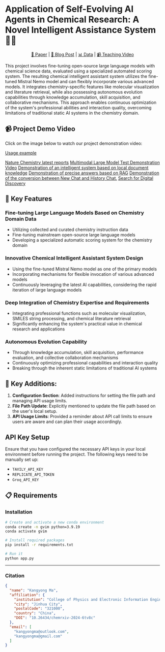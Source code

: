 # Application of Self-Evolving AI Agents in Chemical Research: A Novel Intelligent Assistance System 🧪🤖

<div align="center">

[🧬 Paper](#) | [🔬 Blog Post](#) | [📊 Data](#) | [📹 Teaching Video](https://www.youtube.com/watch?v=78g1PUSpBNQ)

</div>

This project involves fine-tuning open-source large language models with chemical science data, evaluated using a specialized automated scoring system. The resulting chemical intelligent assistant system utilizes the fine-tuned Mistral Nemo model and can flexibly incorporate various advanced models. It integrates chemistry-specific features like molecular visualization and literature retrieval, while also possessing autonomous evolution capabilities through knowledge accumulation, skill acquisition, and collaborative mechanisms. This approach enables continuous optimization of the system's professional abilities and interaction quality, overcoming limitations of traditional static AI systems in the chemistry domain.

## 📹 Project Demo Video

Click on the image below to watch our project demonstration video:

[Usage example](https://github.com/KangyongMa/GVIM/blob/main/Usage%20example.mp4)

[Nature Chemistry latest reports](https://github.com/KangyongMa/GVIM/blob/main/Nature%20Chemistry%20latest%20reports.mp4)
[Multimodal Large Model Test Demonstration Video](https://github.com/KangyongMa/GVIM/blob/main/Multimodal%20Large%20Model%20Test%20Demonstration%20Video..mp4)
[Demonstration of an intelligent system based on local document knowledge](https://github.com/KangyongMa/GVIM/blob/main/Demonstration%20of%20an%20intelligent%20system%20based%20on%20local%20document%20knowledge.mp4)
[Demonstration of precise answers based on RAG](https://github.com/KangyongMa/GVIM/blob/main/Demonstration%20of%20precise%20answers%20based%20on%20RAG.mp4)
[Demonstration of the conversion between New Chat and History Chat.](https://github.com/KangyongMa/GVIM/blob/main/Demonstration%20of%20the%20conversion%20between%20New%20Chat%20and%20History%20Chat..mp4)
[Search for Digital Discovery](https://github.com/KangyongMa/GVIM/blob/main/Search%20for%20Digital%20Discovery.mp4)

## 🌟 Key Features

### Fine-tuning Large Language Models Based on Chemistry Domain Data
- Utilizing collected and curated chemistry instruction data
- Fine-tuning mainstream open-source large language models
- Developing a specialized automatic scoring system for the chemistry domain

### Innovative Chemical Intelligent Assistant System Design
- Using the fine-tuned Mistral Nemo model as one of the primary models
- Incorporating mechanisms for flexible invocation of various advanced models
- Continuously leveraging the latest AI capabilities, considering the rapid iteration of large language models

### Deep Integration of Chemistry Expertise and Requirements
- Integrating professional functions such as molecular visualization, SMILES string processing, and chemical literature retrieval
- Significantly enhancing the system's practical value in chemical research and applications

### Autonomous Evolution Capability
- Through knowledge accumulation, skill acquisition, performance evaluation, and collective collaboration mechanisms
- Continuously optimizing professional capabilities and interaction quality
- Breaking through the inherent static limitations of traditional AI systems

## 🧬 Key Additions:
1. **Configuration Section**: Added instructions for setting the file path and managing API usage limits.
2. **File Path Update**: Explicitly mentioned to update the file path based on the user's local setup.
3. **API Usage Limits**: Provided a reminder about API call limits to ensure users are aware and can plan their usage accordingly.

## API Key Setup
Ensure that you have configured the necessary API keys in your local environment before running the project. The following keys need to be manually set up:
- `TAVILY_API_KEY`
- `REPLICATE_API_TOKEN`
- `Groq_API_KEY`

## 📋 Requirements

### Installation
```bash
# Create and activate a new conda environment
conda create -n gvim python=3.9.19
conda activate gvim

# Install required packages
pip install -r requirements.txt

# Run it
python app.py
```

---

### Citation
```json
{
  "name": "Kangyong Ma",
  "affiliation": {
    "institution": "College of Physics and Electronic Information Engineering, Zhejiang Normal University",
    "city": "Jinhua City",
    "postalCode": "321000",
    "country": "China",
    "DOI": "10.26434/chemrxiv-2024-6tv8c"
  },
  "email": [
    "kangyongma@outlook.com",
    "kangyongma@gmail.com"
  ]
}
```
